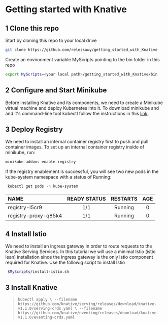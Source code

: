 # Getting started with Knative

## 1 Clone this repo 

Start by cloning this repo to your local drive

```sh
git clone https://github.com/relessawy/getting_started_with_Knative
```
Create an environment variable MyScripts pointing to the bin folder in this repo

```sh
export MyScripts=<your local path>/getting_started_with_Knative/bin
```

## 2 Configure and Start Minikube

Before installing Knative and its components, we need to create a Minikube virtual machine and deploy Kubernetes into it. To download minikube and and it's command-line tool kubectl follow the instructions in this [link](https://kubernetes.io/docs/tasks/tools/).

## 3 Deploy Registry

We need to install an internal container registry first to push and pull container images. To set up an internal container registry inside of minikube, run:
```sh
minikube addons enable registry
```
If the registry enablement is successful, you will see two new pods in the kube-system namespace with a status of Running:
```sh
 kubectl get pods -n kube-system
```

|NAME | READY STATUS | RESTARTS | AGE |
|:-----|:--------------:|:----------:|:-----:|
|registry-l5cr9 |1/1|  Running|    0|     8m|  
|registry-proxy-q85k4|1/1| Running|    0|    8m|

## 4 Install Istio

We need to install an ingress gateway in order to route requests to the Knative Serving Services. In this tutorial we will use a minimal Istio (istio lean) installation since the ingress gateway is the only Istio component required for Knative. Use the followig script to install Istio
```sh
 $MyScripts/install-istio.sh
```


## 3 Install Knative

>`kubectl apply \
  --filename https://github.com/knative/serving/releases/download/knative-v1.1.0/serving-crds.yaml \
  --filename https://github.com/knative/eventing/releases/download/knative-v1.1.0/eventing-crds.yaml`
